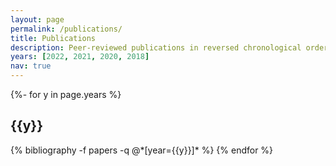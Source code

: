 ```yaml
---
layout: page
permalink: /publications/
title: Publications
description: Peer-reviewed publications in reversed chronological order.
years: [2022, 2021, 2020, 2018]
nav: true
---
```

<!-- _pages/publications.md -->
<div class="publications">

{%- for y in page.years %}
  <h2 class="year">{{y}}</h2>
  {% bibliography -f papers -q @*[year={{y}}]* %}
{% endfor %}

</div>
